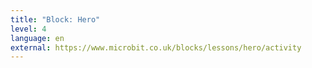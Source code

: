 ```yaml
---
title: "Block: Hero"
level: 4
language: en
external: https://www.microbit.co.uk/blocks/lessons/hero/activity
---
```

